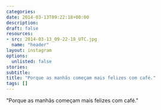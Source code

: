 ```yaml
---
categories:
date: 2014-03-13T09:22:18+00:00
description:
draft: false
resources:
- src: 2014-03-13_09-22-18_UTC.jpg
  name: "header"
layout: instagram
options:
  unlisted: false
stories:
subtitle:
title: "Porque as manhãs começam mais felizes com café."
tags: []
---
```


"Porque as manhãs começam mais felizes com café."
